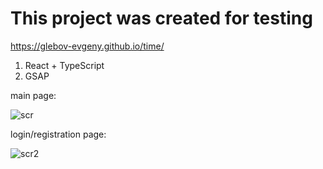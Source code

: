 # This project was created for testing

https://glebov-evgeny.github.io/time/

1) React + TypeScript
2) GSAP

main page:

![scr](https://user-images.githubusercontent.com/35433087/184451116-525b21c8-3311-4e2c-b296-7fd3b9c67161.jpg)

login/registration page:

![scr2](https://user-images.githubusercontent.com/35433087/184538754-ea057b31-7a43-48f9-a6f4-8aef71c26a24.jpg)
